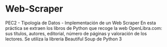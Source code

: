# Web-Scraper
PEC2 - Tipología de Datos - Implementación de un Web Scraper
En esta práctica se extraen los libros de Python que recoge la web OpenLibra.com: sus títulos, autores, editorial, número de páginas y valoración de los lectores.
Se utiliza la librería Beautiful Soup de Python 3

